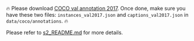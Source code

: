 
🔥 Please download [COCO val annotation 2017](http://images.cocodataset.org/annotations/annotations_trainval2017.zip). Once done, make sure you have these two files: `instances_val2017.json` and `captions_val2017.json` in `data/coco/annotations`. 🔥

Please refer to [s2_README.md](../../../gen4gen/s2_README.md) for more details.
